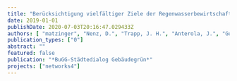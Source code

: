 ```yaml
---
title: "Berücksichtigung vielfältiger Ziele der Regenwasserbewirtschaftung in der Planung - Ergebnisse der BMBF-Projekte KURAS und netWORKS4"
date: 2019-01-01
publishDate: 2020-07-03T20:16:47.029433Z
authors: [ "matzinger", "Nenz, D.", "Trapp, J. H.", "Anterola, J.", "Gunkel, M.", "Reichmann, B.", "rouault", "Funke, F." ]
publication_types: ["0"]
abstract: ""
featured: false
publication: "*BuGG-Städtedialog Gebäudegrün*"
projects: ["networks4"]
---
```



